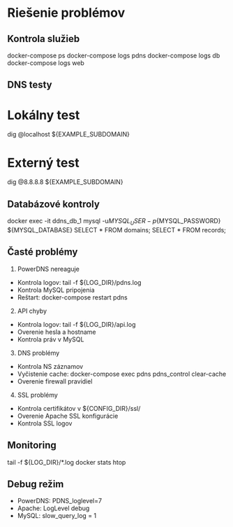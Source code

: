 # Riešenie problémov

## Kontrola služieb
docker-compose ps
docker-compose logs pdns
docker-compose logs db
docker-compose logs web

## DNS testy
# Lokálny test
dig @localhost ${EXAMPLE_SUBDOMAIN}

# Externý test
dig @8.8.8.8 ${EXAMPLE_SUBDOMAIN}

## Databázové kontroly
docker exec -it ddns_db_1 mysql -u${MYSQL_USER} -p${MYSQL_PASSWORD} ${MYSQL_DATABASE}
SELECT * FROM domains;
SELECT * FROM records;

## Časté problémy

1. PowerDNS nereaguje
- Kontrola logov: tail -f ${LOG_DIR}/pdns.log
- Kontrola MySQL pripojenia
- Reštart: docker-compose restart pdns

2. API chyby
- Kontrola logov: tail -f ${LOG_DIR}/api.log
- Overenie hesla a hostname
- Kontrola práv v MySQL

3. DNS problémy
- Kontrola NS záznamov
- Vyčistenie cache: docker-compose exec pdns pdns_control clear-cache
- Overenie firewall pravidiel

4. SSL problémy
- Kontrola certifikátov v ${CONFIG_DIR}/ssl/
- Overenie Apache SSL konfigurácie
- Kontrola SSL logov

## Monitoring
tail -f ${LOG_DIR}/*.log
docker stats
htop

## Debug režim
- PowerDNS: PDNS_loglevel=7
- Apache: LogLevel debug
- MySQL: slow_query_log = 1
